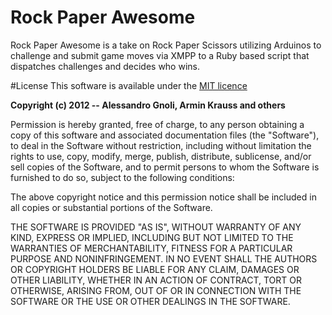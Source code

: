 Rock Paper Awesome
==================

Rock Paper Awesome is a take on Rock Paper Scissors utilizing Arduinos to challenge and submit game moves via XMPP
to a Ruby based script that dispatches challenges and decides who wins.

#License
This software is available under the [MIT licence](http://www.opensource.org/licenses/mit-license.php)

**Copyright (c) 2012 -- Alessandro Gnoli, Armin Krauss and others**

Permission is hereby granted, free of charge, to any person obtaining a copy of this software and associated documentation files (the "Software"), to deal in the Software without restriction, including without limitation the rights to use, copy, modify, merge, publish, distribute, sublicense, and/or sell copies of the Software, and to permit persons to whom the Software is furnished to do so, subject to the following conditions:

The above copyright notice and this permission notice shall be included in all copies or substantial portions of the Software.

THE SOFTWARE IS PROVIDED "AS IS", WITHOUT WARRANTY OF ANY KIND, EXPRESS OR IMPLIED, INCLUDING BUT NOT LIMITED TO THE WARRANTIES OF MERCHANTABILITY, FITNESS FOR A PARTICULAR PURPOSE AND NONINFRINGEMENT. IN NO EVENT SHALL THE AUTHORS OR COPYRIGHT HOLDERS BE LIABLE FOR ANY CLAIM, DAMAGES OR OTHER LIABILITY, WHETHER IN AN ACTION OF CONTRACT, TORT OR OTHERWISE, ARISING FROM, OUT OF OR IN CONNECTION WITH THE SOFTWARE OR THE USE OR OTHER DEALINGS IN THE SOFTWARE.

